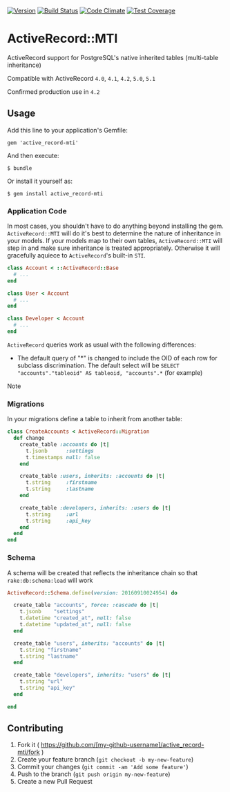 [![Version      ](https://img.shields.io/gem/v/active_record-mti.svg?maxAge=2592000)](https://rubygems.org/gems/active_record-mti)
[![Build Status ](https://travis-ci.org/TwilightCoders/active_record-mti.svg)](https://travis-ci.org/TwilightCoders/active_record-mti)
[![Code Climate ](https://codeclimate.com/github/TwilightCoders/active_record-mti/badges/gpa.svg)](https://codeclimate.com/github/TwilightCoders/active_record-mti)
[![Test Coverage](https://codeclimate.com/github/TwilightCoders/active_record-mti/badges/coverage.svg)](https://codeclimate.com/github/TwilightCoders/active_record-mti/coverage)

# ActiveRecord::MTI

ActiveRecord support for PostgreSQL's native inherited tables (multi-table inheritance)

Compatible with ActiveRecord `4.0`, `4.1`, `4.2`, `5.0`, `5.1`

Confirmed production use in `4.2`

## Usage

Add this line to your application's Gemfile:

    gem 'active_record-mti'

And then execute:

    $ bundle

Or install it yourself as:

    $ gem install active_record-mti

### Application Code

In most cases, you shouldn't have to do anything beyond installing the gem. `ActiveRecord::MTI` will do it's best to determine the nature of inheritance in your models. If your models map to their own tables, `ActiveRecord::MTI` will step in and make sure inheritance is treated appropriately. Otherwise it will gracefully aquiece to `ActiveRecord`'s built-in `STI`.

```ruby
class Account < ::ActiveRecord::Base
  # ...
end

class User < Account
  # ...
end

class Developer < Account
  # ...
end
```

`ActiveRecord` queries work as usual with the following differences:

- The default query of "\*" is changed to include the OID of each row for subclass discrimination. The default select will be `SELECT "accounts"."tableoid" AS tableoid, "accounts".*` (for example)

Note
### Migrations

In your migrations define a table to inherit from another table:

```ruby
class CreateAccounts < ActiveRecord::Migration
  def change
    create_table :accounts do |t|
      t.jsonb      :settings
      t.timestamps null: false
    end

    create_table :users, inherits: :accounts do |t|
      t.string     :firstname
      t.string     :lastname
    end

    create_table :developers, inherits: :users do |t|
      t.string     :url
      t.string     :api_key
    end
  end
end

```

### Schema

A schema will be created that reflects the inheritance chain so that `rake:db:schema:load` will work

```ruby
ActiveRecord::Schema.define(version: 20160910024954) do

  create_table "accounts", force: :cascade do |t|
    t.jsonb    "settings"
    t.datetime "created_at", null: false
    t.datetime "updated_at", null: false
  end

  create_table "users", inherits: "accounts" do |t|
    t.string "firstname"
    t.string "lastname"
  end

  create_table "developers", inherits: "users" do |t|
    t.string "url"
    t.string "api_key"
  end

end
```

## Contributing

1. Fork it ( https://github.com/[my-github-username]/active_record-mti/fork )
2. Create your feature branch (`git checkout -b my-new-feature`)
3. Commit your changes (`git commit -am 'Add some feature'`)
4. Push to the branch (`git push origin my-new-feature`)
5. Create a new Pull Request
